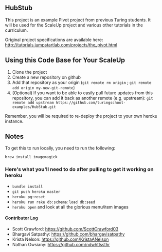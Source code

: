 ## HubStub

This project is an example Pivot project from previous Turing students.
It will be used for the ScaleUp project and various other tutorials in
the curriculum.

Original project specifications are available here:
http://tutorials.jumpstartlab.com/projects/the_pivot.html

## Using this Code Base for Your ScaleUp

1. Clone the project
2. Create a new repository on github
3. Add that repository as your origin (`git remote rm origin` ; `git
   remote add origin my-new-git-remote`)
4. (Optional) If you want to be able to easily pull future updates from
this repository, you can add it back as another remote (e.g. upstream):
`git remote add upstream https://github.com/turingschool-examples/HubStub.git`

Remember, you will be required to re-deploy the project to your own
heroku instance.

## Notes

To get this to run locally, you need to run the following:

    brew install imagemagick

### Here's what you'll need to do after pulling to get it working on heroku
* `bundle install`
* `git push heroku master`
* `heroku pg:reset`
* `heroku run rake db:schema:load db:seed`
* `heroku open` and look at all the glorious menu/item images

#### Contributor Log

* Scott Crawford: https://github.com/ScottCrawford03
* Bhargavi Satpathy: https://github.com/bhargavisatpathy
* Krista Nelson: https://github.com/KristaANelson
* Nathan Owsiany: https://github.com/ndwhtlssthr

